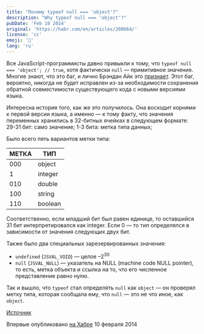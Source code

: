 ```yaml
---
title: "Почему typeof null === 'object'?"
description: "Why typeof null === 'object'?"
pubDate: 'Feb 10 2014'
original: 'https://habr.com/en/articles/200664/'
license: 'cc'
emoji: '🤪'
lang: 'ru'
---
```


Все JavaScript-программисты давно привыкли к тому, что `typeof null === 'object'; // true`, хотя фактически `null` — примитивное значение. Многие знают, что это баг, и лично Брэндан Айк это [признает](https://web.archive.org/web/20160331031419/http://wiki.ecmascript.org:80/doku.php?id=harmony:typeof_null). Этот баг, вероятно, никогда не будет исправлен из-за необходимости сохранения обратной совместимости существующего кода с новыми версиями языка.

Интересна история того, как же это получилось. Она восходит корнями к первой версии языка, а именно — к тому факту, что значения переменных хранились в 32-битных ячейках в следующем формате:
29-31 бит: само значение;
1-3 бита: метка типа данных;

Было всего пять вариантов метки типа:

| МЕТКА	| ТИП       |
|-------|-----------|
| 000	| object    |
| 1		| integer   |
| 010	| double    |
| 100	| string    |
| 110	| boolean   |

Соответственно, если младший бит был равен единице, то оставшийся 31 бит интерпретировался как integer. Если 0 — то тип определялся в зависимости от значения следующих двух бит.

Также было два специальных зарезервированных значения:

* `undefined` (`JSVAL_VOID`) — целое –2<sup>30</sup>
* `null` (`JSVAL_NULL`) — указатель на NULL (machine code NULL pointer), то есть, метка объекта и ссылка на то, что его численное представление равно нулю.

Так и вышло, что `typeof` стал определять `null` как `object` — он проверял метку типа, которая сообщала ему, что `null` — это не что иное, как `object`.

[Источник](http://www.2ality.com/2013/10/typeof-null.html)

Впервые опубликовано [на Хабре](https://habr.com/en/articles/200664/) 10 февраля 2014

